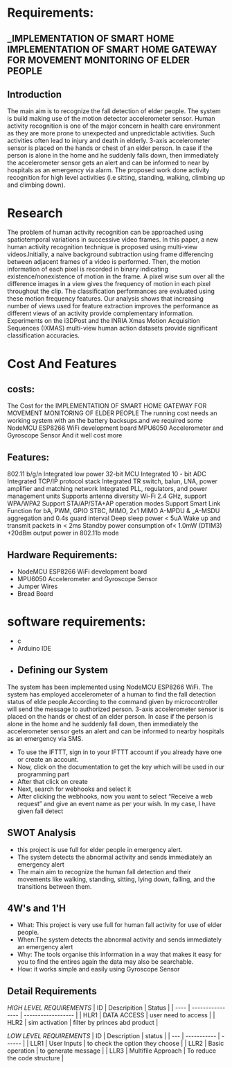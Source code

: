 # Requirements:
## _IMPLEMENTATION OF SMART HOME IMPLEMENTATION OF SMART HOME GATEWAY FOR MOVEMENT MONITORING OF ELDER PEOPLE
## Introduction
The main aim is to recognize the fall detection of elder people. The
system is build making use of the motion detector accelerometer sensor.
Human activity recognition is one of the major concern in health care
environment as they are more prone to unexpected and unpredictable
activities. Such activities often lead to injury and death in elderly. 3-axis
accelerometer sensor is placed on the hands or chest of an elder person. In
case if the person is alone in the home and he suddenly falls down, then
immediately the accelerometer sensor gets an alert and can be informed to
near by hospitals as an emergency via alarm. The proposed work done
activity recognition for high level activities (i.e sitting, standing, walking,
climbing up and climbing down).
# Research
The problem of human activity recognition can be approached using spatiotemporal variations in successive video frames. In this paper, a new human
activity recognition technique is proposed using multi-view videos.Initially, a naive background subtraction using frame differencing between
adjacent frames of a video is performed. Then, the motion information of
each pixel is recorded in binary indicating existence/nonexistence of motion
in the frame. A pixel wise sum over all the difference images in a view gives
the frequency of motion in each pixel throughout the clip. The classification
performances are evaluated using these motion frequency features. Our
analysis shows that increasing number of views used for feature extraction
improves the performance as different views of an activity provide
complementary information. Experiments on the i3DPost and the INRIA
Xmas Motion Acquisition Sequences (IXMAS) multi-view human action
datasets provide significant classification accuracies.
# Cost And Features
## costs:
The Cost for the IMPLEMENTATION OF SMART HOME
GATEWAY FOR MOVEMENT MONITORING
OF ELDER PEOPLE The running cost needs an working system with an the battery backsups.and we required some NodeMCU ESP8266 WiFi development board  MPU6050 Accelerometer and Gyroscope Sensor And it well cost more
## Features:
802.11 b/g/n
Integrated low power 32-bit MCU Integrated 10 -
bit ADC
Integrated TCP/IP protocol stack
Integrated TR switch, balun, LNA, power amplifier and matching network
Integrated PLL, regulators, and power management units
Supports antenna diversity
Wi-Fi 2.4 GHz, support WPA/WPA2
Support STA/AP/STA+AP operation modes
Support Smart Link Function for bA, PWM, GPIO STBC,
MIMO, 2x1 MIMO
A-MPDU & _A-MSDU aggregation and 0.4s guard interval
Deep sleep power < 5uA
Wake up and transmit packets in < 2ms Standby power
consumption of< 1.0mW (DTIM3)
+20dBm output power in 802.11b mode
## Hardware Requirements:
- NodeMCU ESP8266 WiFi development board
- MPU6050 Accelerometer and Gyroscope Sensor
- Jumper Wires
- Bread Board
# software requirements:
- c
- Arduino IDE
- ## Defining our System
The system has been implemented using NodeMCU ESP8266 WiFi. The
system has employed accelerometer of a human to find the fall detection
status of elde people.According to the command given by microcontroller
will send the message to authorized person. 3-axis accelerometer sensor is
placed on the hands or chest of an elder person. In case if the person is alone
in the home and he suddenly fall down, then immediately the accelerometer
sensor gets an alert and can be informed to nearby hospitals as an emergency
via SMS.
- To use the IFTTT, sign in to your IFTTT account if you already have one or
create an account.
- Now, click on the documentation to get the key which will be used in our
programming part
- After that click on create
- Next, search for webhooks and select it
- After clicking the webhooks, now you want to select “Receive a web
request” and give an event name as per your wish. In my case, I have given
fall detect
## SWOT Analysis
- this project is use full for elder people in emergency alert.
- The system detects the abnormal activity and sends immediately an emergency alert
- The main aim to recognize the human fall detection and their movements
like walking, standing, sitting, lying down, falling, and the transitions between them.
## 4W's and 1'H
* What: This project is very use full for human fall activity for use of elder people.
* When:The system detects the abnormal activity and sends immediately an emergency alert
* Why: The tools organise this information in a way that makes it easy for you to find the entires again the data may also be searchable.
* How: it works simple and easily using Gyroscope Sensor
## Detail Requirements
_HIGH LEVEL REQUIREMENTS_
|   ID  |    Descripition   |        Status      |
| ----  |  ---------------- | ------------------ |
| HLR1  | DATA ACCESS       | user need to access |
| HLR2  | sim activation    | filter by princes abd product |

_LOW LEVEL REQUIREMENTS_
| ID  | Description | status |
| --- | ----------- | ------ |
| LLR1 | User Inputs | to check the option they choose |
| LLR2 | Basic operation | to generate message |
| LLR3 | Multifile Approach | To reduce the code structure |
